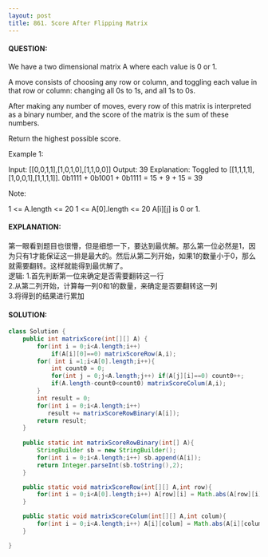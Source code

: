 ```yaml
---
layout: post
title: 861. Score After Flipping Matrix
---
```

#### QUESTION:
We have a two dimensional matrix A where each value is 0 or 1.

A move consists of choosing any row or column, and toggling each value in that row or column: changing all 0s to 1s, and all 1s to 0s.

After making any number of moves, every row of this matrix is interpreted as a binary number, and the score of the matrix is the sum of these numbers.

Return the highest possible score.

 

Example 1:

Input: [[0,0,1,1],[1,0,1,0],[1,1,0,0]]
Output: 39
Explanation:
Toggled to [[1,1,1,1],[1,0,0,1],[1,1,1,1]].
0b1111 + 0b1001 + 0b1111 = 15 + 9 + 15 = 39
 

Note:

1 <= A.length <= 20
1 <= A[0].length <= 20
A[i][j] is 0 or 1.
#### EXPLANATION:

第一眼看到题目也很懵，但是细想一下，要达到最优解。那么第一位必然是1，因为只有1才能保证这一排是最大的。然后从第二列开始，如果1的数量小于0，那么就需要翻转。这样就能得到最优解了。  
逻辑:
1.首先判断第一位来确定是否需要翻转这一行  
2.从第二列开始，计算每一列0和1的数量，来确定是否要翻转这一列  
3.将得到的结果进行累加

#### SOLUTION:
```JAVA
class Solution {
    public int matrixScore(int[][] A) {
        for(int i = 0;i<A.length;i++)
            if(A[i][0]==0) matrixScoreRow(A,i);
        for( int i =1;i<A[0].length;i++){
            int count0 = 0;
            for(int j = 0;j<A.length;j++) if(A[j][i]==0) count0++;
            if(A.length-count0<count0) matrixScoreColum(A,i);
        }
        int result = 0;
        for(int i = 0;i<A.length;i++)
           result += matrixScoreRowBinary(A[i]);
        return result;
    }
    
    public static int matrixScoreRowBinary(int[] A){
        StringBuilder sb = new StringBuilder();
        for(int i = 0;i<A.length;i++) sb.append(A[i]);
        return Integer.parseInt(sb.toString(),2);
    }

    public static void matrixScoreRow(int[][] A,int row){
        for(int i = 0;i<A[0].length;i++) A[row][i] = Math.abs(A[row][i]-1);
    }

    public static void matrixScoreColum(int[][] A,int colum){
        for(int i = 0;i<A.length;i++) A[i][colum] = Math.abs(A[i][colum]-1);
    }

}
```
